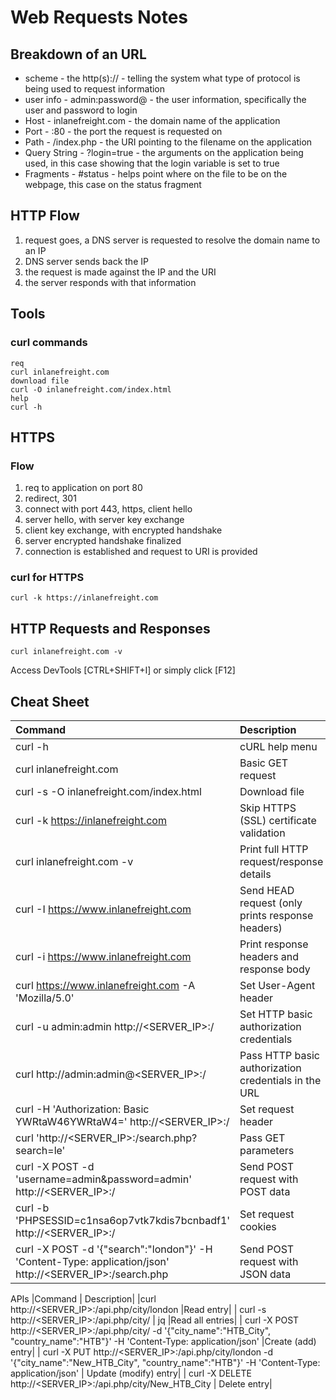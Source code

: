 # Web Requests Notes

## Breakdown of an URL

- scheme - the http(s):// - telling the system what type of protocol is being used to request information
- user info - admin:password@ - the user information, specifically the user and password to login
- Host - inlanefreight.com - the domain name of the application
- Port - :80 - the port the request is requested on
- Path - /index.php - the URI pointing to the filename on the application
- Query String - ?login=true - the arguments on the application being used, in this case showing that the login variable is set to true
- Fragments - #status - helps point where on the file to be on the webpage, this case on the status fragment

## HTTP Flow
1. request goes, a DNS server is requested to resolve the domain name to an IP
2. DNS server sends back the IP
3. the request is made against the IP and the URI
4. the server responds with that information

## Tools

### curl commands
```
req
curl inlanefreight.com
download file
curl -O inlanefreight.com/index.html
help
curl -h
```

## HTTPS 

### Flow
1. req to application on port 80
2. redirect, 301
3. connect with port 443, https, client hello
4. server hello, with server key exchange
5. client key exchange, with encrypted handshake
6. server encrypted handshake finalized
7. connection is established and request to URI is provided

### curl for HTTPS
```
curl -k https://inlanefreight.com
```

## HTTP Requests and Responses

```
curl inlanefreight.com -v
```

Access DevTools
[CTRL+SHIFT+I] or simply click [F12]




## Cheat Sheet
| Command | Description |
|:--------|:------------|
| curl -h | cURL help menu |
| curl inlanefreight.com|Basic GET request|
|curl -s -O inlanefreight.com/index.html|Download file|
| curl -k https://inlanefreight.com 	|Skip HTTPS (SSL) certificate validation|
| curl inlanefreight.com -v 	|Print full HTTP request/response details|
| curl -I https://www.inlanefreight.com 	|Send HEAD request (only prints response headers)|
| curl -i https://www.inlanefreight.com 	|Print response headers and response body|
| curl https://www.inlanefreight.com -A 'Mozilla/5.0' 	|Set User-Agent header|
| curl -u admin:admin http://<SERVER_IP>:<PORT>/ 	|Set HTTP basic authorization credentials|
| curl http://admin:admin@<SERVER_IP>:<PORT>/ 	|Pass HTTP basic authorization credentials in the URL|
| curl -H 'Authorization: Basic YWRtaW46YWRtaW4=' http://<SERVER_IP>:<PORT>/ 	|Set request header||
| curl 'http://<SERVER_IP>:<PORT>/search.php?search=le' 	|Pass GET parameters|
| curl -X POST -d 'username=admin&password=admin' http://<SERVER_IP>:<PORT>/ 	|Send POST request with POST data|
| curl -b 'PHPSESSID=c1nsa6op7vtk7kdis7bcnbadf1' http://<SERVER_IP>:<PORT>/ 	|Set request cookies|
| curl -X POST -d '{"search":"london"}' -H 'Content-Type: application/json' http://<SERVER_IP>:<PORT>/search.php 	|Send POST request with JSON data|

APIs
|Command | Description|
|curl http://<SERVER_IP>:<PORT>/api.php/city/london 	|Read entry|
| curl -s http://<SERVER_IP>:<PORT>/api.php/city/ | jq 	|Read all entries|
| curl -X POST http://<SERVER_IP>:<PORT>/api.php/city/ -d '{"city_name":"HTB_City", "country_name":"HTB"}' -H 'Content-Type: application/json' 	|Create (add) entry|
| curl -X PUT http://<SERVER_IP>:<PORT>/api.php/city/london -d '{"city_name":"New_HTB_City", "country_name":"HTB"}' -H 'Content-Type: application/json' |	Update (modify) entry|
| curl -X DELETE http://<SERVER_IP>:<PORT>/api.php/city/New_HTB_City |	Delete entry|
